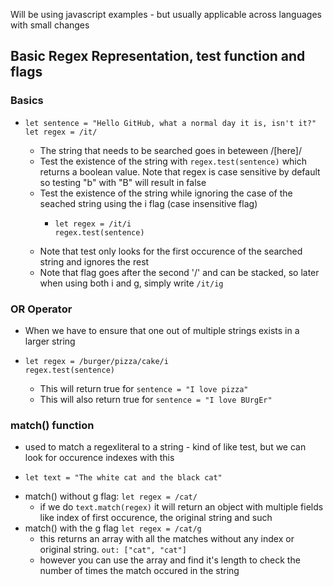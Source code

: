 Will be using javascript examples - but usually applicable across languages with small changes

## Basic Regex Representation, test function and flags
  ### Basics
  - ```
    let sentence = "Hello GitHub, what a normal day it is, isn't it?"
    let regex = /it/
    ```
    - The string that needs to be searched goes in beteween /[here]/
    - Test the existence of the string with ```regex.test(sentence)``` which returns a boolean value. Note that regex is case sensitive by default so testing "b" with "B" will result in false
    - Test the existence of the string while ignoring the case of the seached string using the i flag (case insensitive flag)
      - ```
        let regex = /it/i
        regex.test(sentence)
        ```
    - Note that test only looks for the first occurence of the searched string and ignores the rest
    - Note that flag goes after the second '/' and can be stacked, so later when using both i and g, simply write ```/it/ig```
    
  ### OR Operator
  - When we have to ensure that one out of multiple strings exists in a larger string
  - ```
    let regex = /burger/pizza/cake/i
    regex.test(sentence)
    ```
    - This will return true for ```sentence = "I love pizza"```
    - This will also return true for ```sentence = "I love BUrgEr"```

  ### match() function
  - used to match a regexliteral to a string - kind of like test, but we can look for occurence indexes with this
  - ```
    let text = "The white cat and the black cat"
    ```
  - match() without g flag: ```let regex = /cat/```
    - if we do ```text.match(regex)``` it will return an object with multiple fields like index of first occurence, the original string and such
  - match() with the g flag ```let regex = /cat/g```
    - this returns an array with all the matches without any index or original string. ```out: ["cat", "cat"]```
    - however you can use the array and find it's length to check the number of times the match occured in the string
      
